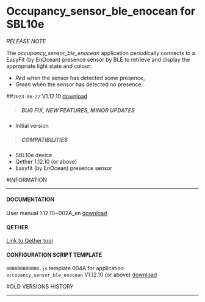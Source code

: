 # Occupancy_sensor_ble_enocean for SBL10e
*RELEASE NOTE*

The *occupancy_sensor_ble_enocean* application periodically connects to a EasyFit (by EnOcean) presence sensor by BLE to retrieve and display the appropriate light state and colour:

- *Red* when the sensor has detected some presence,
- *Green* when the sensor has detected no presence.

##`2023-06-22` V1.12.10 [download](https://github.com/Qeedji/archives/blob/master/downloads/sbl10e/occupancy_sensor_ble_enocean/V1.12.10/bm0032_occupancy_sensor_ble_enocean-sbl10e-setup-1.12.10.bin)
>##### **BUG FIX, NEW FEATURES, MINOR UPDATES**
- Initial version
>##### **COMPATIBILITIES**
- SBL10e device
- Qether 1.12.10 (or above)
- Easyfit (by EnOcean) presence sensor

#INFORMATION
***********************************************************************
#### **DOCUMENTATION**
User manual 1.12.10~002A_en [download](https://github.com/Qeedji/archives/blob/master/downloads/sbl10e/occupancy_sensor_ble_enocean/V1.12.10/sbl10e-occupancy-sensor-ble-enocean-user_manual-1.12.10~002A_en.pdf)
#### **QETHER**
[Link to Qether tool](http://www.innes.pro/en/support/index.php?SBL10e/Qether)
#### **CONFIGURATION SCRIPT TEMPLATE**
`000000000000.js` template 004A for application `occupancy_sensor_ble_enocean` V1.12.10 (or above) [download](https://github.com/Qeedji/archives/blob/master/downloads/sbl10e/occupancy_sensor_ble_enocean/V1.12.10/configuration-script-template/000000000000.js)

#OLD VERSIONS HISTORY
***********************************************************************
